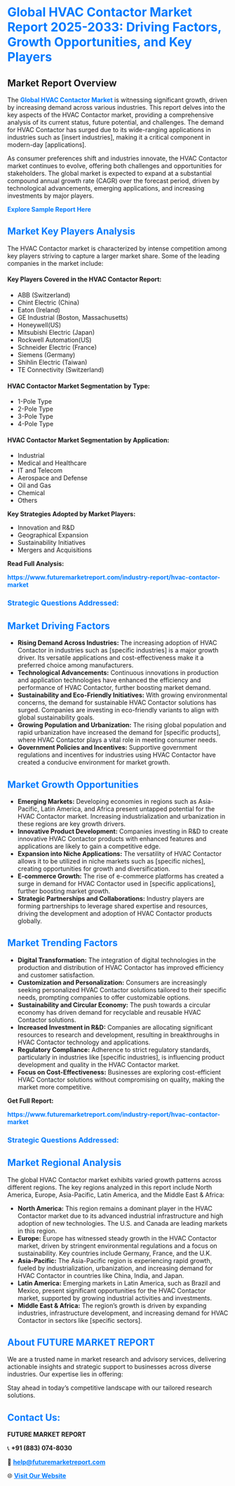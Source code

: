 <h1 style="color: #007BFF;">Global HVAC Contactor Market Report 2025-2033: Driving Factors, Growth Opportunities, and Key Players</h1>

<section id="overview">
<h2>Market Report Overview</h2>
<p>The <a href="https://www.futuremarketreport.com/industry-report/hvac-contactor-market" style="color: #007BFF; text-decoration: none;"><strong>Global HVAC Contactor Market</strong></a> is witnessing significant growth, driven by increasing demand across various industries. This report delves into the key aspects of the HVAC Contactor market, providing a comprehensive analysis of its current status, future potential, and challenges. The demand for HVAC Contactor has surged due to its wide-ranging applications in industries such as [insert industries], making it a critical component in modern-day [applications].</p>
<p>As consumer preferences shift and industries innovate, the HVAC Contactor market continues to evolve, offering both challenges and opportunities for stakeholders. The global market is expected to expand at a substantial compound annual growth rate (CAGR) over the forecast period, driven by technological advancements, emerging applications, and increasing investments by major players.</p>
</section>

<section id="overview">
<p><a href="https://www.futuremarketreport.com/request-sample/reportId=45922" style="color: #007BFF; text-decoration: none;"><strong>Explore Sample Report Here</strong></a></p>
</section>

<section id="key-players">
<h2 style="color: #007BFF;">Market Key Players Analysis</h2>
<p>The HVAC Contactor market is characterized by intense competition among key players striving to capture a larger market share. Some of the leading companies in the market include:</p>
<h4>Key Players Covered in the HVAC Contactor Report:</h4>
<ul><li>ABB (Switzerland)</li><li>Chint Electric (China)</li><li>Eaton (Ireland)</li><li>GE Industrial (Boston, Massachusetts)</li><li>Honeywell(US)</li><li>Mitsubishi Electric (Japan)</li><li>Rockwell Automation(US)</li><li>Schneider Electric (France)</li><li>Siemens (Germany)</li><li>Shihlin Electric (Taiwan)</li><li>TE Connectivity (Switzerland)</li></ul>
<h4>HVAC Contactor Market Segmentation by Type:</h4>
<ul><li>1-Pole Type</li><li>2-Pole Type</li><li>3-Pole Type</li><li>4-Pole Type</li></ul>

<h4>HVAC Contactor Market Segmentation by Application:</h4>
<ul><li>Industrial</li><li>Medical and Healthcare</li><li>IT and Telecom</li><li>Aerospace and Defense</li><li>Oil and Gas</li><li>Chemical</li><li>Others</li></ul>
<p><strong>Key Strategies Adopted by Market Players:</strong></p>
<ul>
<li>Innovation and R&D</li>
<li>Geographical Expansion</li>
<li>Sustainability Initiatives</li>
<li>Mergers and Acquisitions</li>
</ul>
</section>

<section>
<p><strong>Read Full Analysis: </strong></p><a href="https://www.futuremarketreport.com/industry-report/hvac-contactor-market" style="color: #007BFF; text-decoration: none;"><strong>https://www.futuremarketreport.com/industry-report/hvac-contactor-market</strong></a>
<h3 style="color: #007BFF;">Strategic Questions Addressed:</h3>
</section>

<section id="driving-factors">
<h2 style="color: #007BFF;">Market Driving Factors</h2>
<ul>
<li><strong>Rising Demand Across Industries:</strong> The increasing adoption of HVAC Contactor in industries such as [specific industries] is a major growth driver. Its versatile applications and cost-effectiveness make it a preferred choice among manufacturers.</li>
<li><strong>Technological Advancements:</strong> Continuous innovations in production and application technologies have enhanced the efficiency and performance of HVAC Contactor, further boosting market demand.</li>
<li><strong>Sustainability and Eco-Friendly Initiatives:</strong> With growing environmental concerns, the demand for sustainable HVAC Contactor solutions has surged. Companies are investing in eco-friendly variants to align with global sustainability goals.</li>
<li><strong>Growing Population and Urbanization:</strong> The rising global population and rapid urbanization have increased the demand for [specific products], where HVAC Contactor plays a vital role in meeting consumer needs.</li>
<li><strong>Government Policies and Incentives:</strong> Supportive government regulations and incentives for industries using HVAC Contactor have created a conducive environment for market growth.</li>
</ul>
</section>

<section id="growth-opportunities">
<h2 style="color: #007BFF;">Market Growth Opportunities</h2>
<ul>
<li><strong>Emerging Markets:</strong> Developing economies in regions such as Asia-Pacific, Latin America, and Africa present untapped potential for the HVAC Contactor market. Increasing industrialization and urbanization in these regions are key growth drivers.</li>
<li><strong>Innovative Product Development:</strong> Companies investing in R&D to create innovative HVAC Contactor products with enhanced features and applications are likely to gain a competitive edge.</li>
<li><strong>Expansion into Niche Applications:</strong> The versatility of HVAC Contactor allows it to be utilized in niche markets such as [specific niches], creating opportunities for growth and diversification.</li>
<li><strong>E-commerce Growth:</strong> The rise of e-commerce platforms has created a surge in demand for HVAC Contactor used in [specific applications], further boosting market growth.</li>
<li><strong>Strategic Partnerships and Collaborations:</strong> Industry players are forming partnerships to leverage shared expertise and resources, driving the development and adoption of HVAC Contactor products globally.</li>
</ul>
</section>

<section id="trending-factors">
<h2 style="color: #007BFF;">Market Trending Factors</h2>
<ul>
<li><strong>Digital Transformation:</strong> The integration of digital technologies in the production and distribution of HVAC Contactor has improved efficiency and customer satisfaction.</li>
<li><strong>Customization and Personalization:</strong> Consumers are increasingly seeking personalized HVAC Contactor solutions tailored to their specific needs, prompting companies to offer customizable options.</li>
<li><strong>Sustainability and Circular Economy:</strong> The push towards a circular economy has driven demand for recyclable and reusable HVAC Contactor solutions.</li>
<li><strong>Increased Investment in R&D:</strong> Companies are allocating significant resources to research and development, resulting in breakthroughs in HVAC Contactor technology and applications.</li>
<li><strong>Regulatory Compliance:</strong> Adherence to strict regulatory standards, particularly in industries like [specific industries], is influencing product development and quality in the HVAC Contactor market.</li>
<li><strong>Focus on Cost-Effectiveness:</strong> Businesses are exploring cost-efficient HVAC Contactor solutions without compromising on quality, making the market more competitive.</li>
</ul>
</section>

<section>
<p><strong>Get Full Report: </strong></p><a href="https://www.futuremarketreport.com/industry-report/hvac-contactor-market" style="color: #007BFF; text-decoration: none;"><strong>https://www.futuremarketreport.com/industry-report/hvac-contactor-market</strong></a>
<h3 style="color: #007BFF;">Strategic Questions Addressed:</h3>
</section>


<section id="regional-analysis">
<h2 style="color: #007BFF;">Market Regional Analysis</h2>
<p>The global HVAC Contactor market exhibits varied growth patterns across different regions. The key regions analyzed in this report include North America, Europe, Asia-Pacific, Latin America, and the Middle East & Africa:</p>
<ul>
<li><strong>North America:</strong> This region remains a dominant player in the HVAC Contactor market due to its advanced industrial infrastructure and high adoption of new technologies. The U.S. and Canada are leading markets in this region.</li>
<li><strong>Europe:</strong> Europe has witnessed steady growth in the HVAC Contactor market, driven by stringent environmental regulations and a focus on sustainability. Key countries include Germany, France, and the U.K.</li>
<li><strong>Asia-Pacific:</strong> The Asia-Pacific region is experiencing rapid growth, fueled by industrialization, urbanization, and increasing demand for HVAC Contactor in countries like China, India, and Japan.</li>
<li><strong>Latin America:</strong> Emerging markets in Latin America, such as Brazil and Mexico, present significant opportunities for the HVAC Contactor market, supported by growing industrial activities and investments.</li>
<li><strong>Middle East & Africa:</strong> The region’s growth is driven by expanding industries, infrastructure development, and increasing demand for HVAC Contactor in sectors like [specific sectors].</li>
</ul>
</section>

<footer>
<h2 style="color: #007BFF;">About FUTURE MARKET REPORT</h2>
<p>We are a trusted name in market research and advisory services, delivering actionable insights and strategic support to businesses across diverse industries. Our expertise lies in offering:</p>

<p>Stay ahead in today’s competitive landscape with our tailored research solutions.</p>

<h2 style="color: #007BFF;">Contact Us:</h2>
<p><strong>FUTURE MARKET REPORT</strong></p>
<p>📞 <strong>+91 (883) 074-8030</strong></p>
<p>📧 <strong><a href="mailto:help@futuremarketreport.com" style="color: #007BFF;">help@futuremarketreport.com</a></strong></p>
<p>🌐 <strong><a href="https://www.futuremarketreport.com/" style="color: #007BFF;">Visit Our Website</a></strong></p>
</footer>